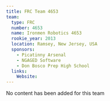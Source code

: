 ```yaml
---
title: FRC Team 4653
team:
  type: FRC
  number: 4653
  name: Ironmen Robotics 4653
  rookie_year: 2013
  location: Ramsey, New Jersey, USA
  sponsors:
    - Picatinny Arsenal
    - NGAGED Software
    - Don Bosco Prep High School
  links:
    Website: 
---
```

No content has been added for this team